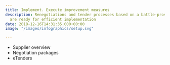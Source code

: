 ```yaml
---
title: Implement. Execute improvement measures
description: Renegotiations and tender processes based on a battle-proven approach
  are ready for efficient implementation
date: 2018-12-16T14:31:35.000+00:00
image: "/images/infographics/setup.svg"

---
```

<ul>

<li> Supplier overview</li>

<li> Negotiation packages</li>

<li> eTenders</li>

</ul>